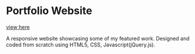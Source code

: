 # Portfolio Website #

[view here](https://summerohoh.github.io.)

A responsive website showcasing some of my featured work. Designed and coded from scratch using HTML5, CSS, Javascript(jQuery.js).

